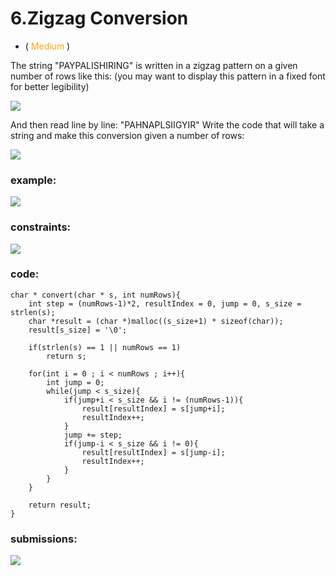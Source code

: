# 6.Zigzag Conversion
* (<span style="color: orange"> Medium </span>)

The string "PAYPALISHIRING" is written in a zigzag pattern on a 
given number of rows like this: 
(you may want to display this pattern in a fixed font for better legibility)

![](https://res.cloudinary.com/dj6mprtik/image/upload/v1676859230/img/6_halyps.png)

And then read line by line: "PAHNAPLSIIGYIR"
Write the code that will take a string and make this conversion given a number of rows:

![](https://res.cloudinary.com/dj6mprtik/image/upload/v1676859230/img/6-2_txqpmc.png)

### example:
![](https://res.cloudinary.com/dj6mprtik/image/upload/v1676859230/img/6-ex_shvqve.png)

### constraints:
![](https://res.cloudinary.com/dj6mprtik/image/upload/v1676859230/img/6-con_wgphhc.png)


### code:
```
char * convert(char * s, int numRows){
    int step = (numRows-1)*2, resultIndex = 0, jump = 0, s_size = strlen(s);
    char *result = (char *)malloc((s_size+1) * sizeof(char));
    result[s_size] = '\0';

    if(strlen(s) == 1 || numRows == 1)
        return s;

    for(int i = 0 ; i < numRows ; i++){
        int jump = 0;
        while(jump < s_size){
            if(jump+i < s_size && i != (numRows-1)){
                result[resultIndex] = s[jump+i];
                resultIndex++;
            }
            jump += step;
            if(jump-i < s_size && i != 0){
                result[resultIndex] = s[jump-i];
                resultIndex++;
            }
        }
    }
    
    return result;
}
```

### submissions:
![](https://res.cloudinary.com/dj6mprtik/image/upload/v1676859230/img/6-sub_twysvm.png)
